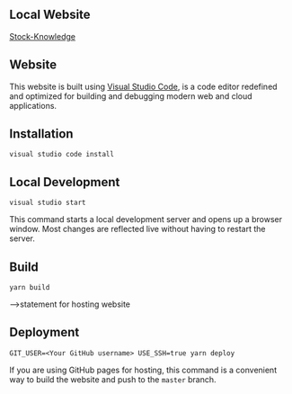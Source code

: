 ## Local Website
[Stock-Knowledge](https://jherminio.github.io/Stock-Knowledge-Engineering-page-update/Home.html) 


## Website
This website is built using [Visual Studio Code](https://code.visualstudio.com/),
is a code editor redefined and optimized for building and debugging modern web and cloud applications.

## Installation
```console
visual studio code install
``` 

## Local Development
```console
visual studio start
``` 
This command starts a local development server and opens up a browser window. Most changes are reflected live without having to restart the server.

## Build
```console
yarn build

``` 

-->statement for hosting website

## Deployment
```console
GIT_USER=<Your GitHub username> USE_SSH=true yarn deploy
```

If you are using GitHub pages for hosting, this command is a convenient way to build the website and push to the `master` branch.
